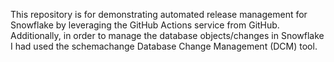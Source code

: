 This repository is for demonstrating automated release management for Snowflake by leveraging the GitHub Actions service from GitHub. Additionally, in order to manage the database objects/changes in Snowflake I had used the schemachange Database Change Management (DCM) tool.